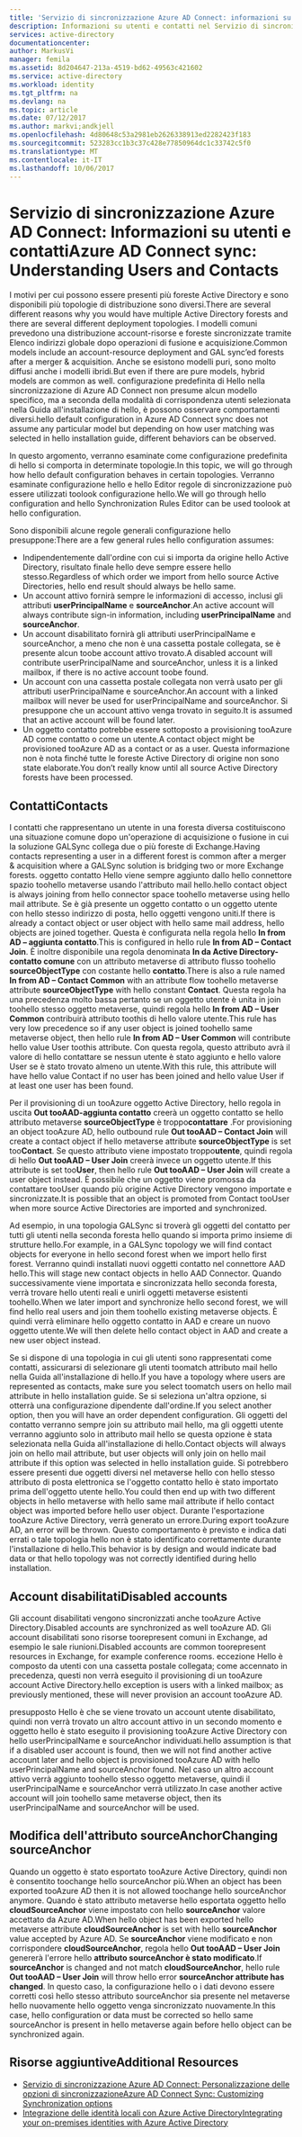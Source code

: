 ```yaml
---
title: 'Servizio di sincronizzazione Azure AD Connect: informazioni su utenti e contatti | Documentazione Microsoft'
description: Informazioni su utenti e contatti nel Servizio di sincronizzazione Azure AD Connect.
services: active-directory
documentationcenter: 
author: MarkusVi
manager: femila
ms.assetid: 8d204647-213a-4519-bd62-49563c421602
ms.service: active-directory
ms.workload: identity
ms.tgt_pltfrm: na
ms.devlang: na
ms.topic: article
ms.date: 07/12/2017
ms.author: markvi;andkjell
ms.openlocfilehash: 4d80648c53a2981eb2626338913ed2282423f183
ms.sourcegitcommit: 523283cc1b3c37c428e77850964dc1c33742c5f0
ms.translationtype: MT
ms.contentlocale: it-IT
ms.lasthandoff: 10/06/2017
---
```

# <a name="azure-ad-connect-sync-understanding-users-and-contacts"></a><span data-ttu-id="48508-103">Servizio di sincronizzazione Azure AD Connect: Informazioni su utenti e contatti</span><span class="sxs-lookup"><span data-stu-id="48508-103">Azure AD Connect sync: Understanding Users and Contacts</span></span>
<span data-ttu-id="48508-104">I motivi per cui possono essere presenti più foreste Active Directory e sono disponibili più topologie di distribuzione sono diversi.</span><span class="sxs-lookup"><span data-stu-id="48508-104">There are several different reasons why you would have multiple Active Directory forests and there are several different deployment topologies.</span></span> <span data-ttu-id="48508-105">I modelli comuni prevedono una distribuzione account-risorse e foreste sincronizzate tramite Elenco indirizzi globale dopo operazioni di fusione e acquisizione.</span><span class="sxs-lookup"><span data-stu-id="48508-105">Common models include an account-resource deployment and GAL sync’ed forests after a merger & acquisition.</span></span> <span data-ttu-id="48508-106">Anche se esistono modelli puri, sono molto diffusi anche i modelli ibridi.</span><span class="sxs-lookup"><span data-stu-id="48508-106">But even if there are pure models, hybrid models are common as well.</span></span> <span data-ttu-id="48508-107">configurazione predefinita di Hello nella sincronizzazione di Azure AD Connect non presume alcun modello specifico, ma a seconda della modalità di corrispondenza utenti selezionata nella Guida all'installazione di hello, è possono osservare comportamenti diversi.</span><span class="sxs-lookup"><span data-stu-id="48508-107">hello default configuration in Azure AD Connect sync does not assume any particular model but depending on how user matching was selected in hello installation guide, different behaviors can be observed.</span></span>

<span data-ttu-id="48508-108">In questo argomento, verranno esaminate come configurazione predefinita di hello si comporta in determinate topologie.</span><span class="sxs-lookup"><span data-stu-id="48508-108">In this topic, we will go through how hello default configuration behaves in certain topologies.</span></span> <span data-ttu-id="48508-109">Verranno esaminate configurazione hello e hello Editor regole di sincronizzazione può essere utilizzati toolook configurazione hello.</span><span class="sxs-lookup"><span data-stu-id="48508-109">We will go through hello configuration and hello Synchronization Rules Editor can be used toolook at hello configuration.</span></span>

<span data-ttu-id="48508-110">Sono disponibili alcune regole generali configurazione hello presuppone:</span><span class="sxs-lookup"><span data-stu-id="48508-110">There are a few general rules hello configuration assumes:</span></span>

* <span data-ttu-id="48508-111">Indipendentemente dall'ordine con cui si importa da origine hello Active Directory, risultato finale hello deve sempre essere hello stesso.</span><span class="sxs-lookup"><span data-stu-id="48508-111">Regardless of which order we import from hello source Active Directories, hello end result should always be hello same.</span></span>
* <span data-ttu-id="48508-112">Un account attivo fornirà sempre le informazioni di accesso, inclusi gli attributi **userPrincipalName** e **sourceAnchor**.</span><span class="sxs-lookup"><span data-stu-id="48508-112">An active account will always contribute sign-in information, including **userPrincipalName** and **sourceAnchor**.</span></span>
* <span data-ttu-id="48508-113">Un account disabilitato fornirà gli attributi userPrincipalName e sourceAnchor, a meno che non è una cassetta postale collegata, se è presente alcun toobe account attivo trovato.</span><span class="sxs-lookup"><span data-stu-id="48508-113">A disabled account will contribute userPrincipalName and sourceAnchor, unless it is a linked mailbox, if there is no active account toobe found.</span></span>
* <span data-ttu-id="48508-114">Un account con una cassetta postale collegata non verrà usato per gli attributi userPrincipalName e sourceAnchor.</span><span class="sxs-lookup"><span data-stu-id="48508-114">An account with a linked mailbox will never be used for userPrincipalName and sourceAnchor.</span></span> <span data-ttu-id="48508-115">Si presuppone che un account attivo venga trovato in seguito.</span><span class="sxs-lookup"><span data-stu-id="48508-115">It is assumed that an active account will be found later.</span></span>
* <span data-ttu-id="48508-116">Un oggetto contatto potrebbe essere sottoposto a provisioning tooAzure AD come contatto o come un utente.</span><span class="sxs-lookup"><span data-stu-id="48508-116">A contact object might be provisioned tooAzure AD as a contact or as a user.</span></span> <span data-ttu-id="48508-117">Questa informazione non è nota finché tutte le foreste Active Directory di origine non sono state elaborate.</span><span class="sxs-lookup"><span data-stu-id="48508-117">You don’t really know until all source Active Directory forests have been processed.</span></span>

## <a name="contacts"></a><span data-ttu-id="48508-118">Contatti</span><span class="sxs-lookup"><span data-stu-id="48508-118">Contacts</span></span>
<span data-ttu-id="48508-119">I contatti che rappresentano un utente in una foresta diversa costituiscono una situazione comune dopo un'operazione di acquisizione o fusione in cui la soluzione GALSync collega due o più foreste di Exchange.</span><span class="sxs-lookup"><span data-stu-id="48508-119">Having contacts representing a user in a different forest is common after a merger & acquisition where a GALSync solution is bridging two or more Exchange forests.</span></span> <span data-ttu-id="48508-120">oggetto contatto Hello viene sempre aggiunto dallo hello connettore spazio toohello metaverse usando l'attributo mail hello.</span><span class="sxs-lookup"><span data-stu-id="48508-120">hello contact object is always joining from hello connector space toohello metaverse using hello mail attribute.</span></span> <span data-ttu-id="48508-121">Se è già presente un oggetto contatto o un oggetto utente con hello stesso indirizzo di posta, hello oggetti vengono uniti.</span><span class="sxs-lookup"><span data-stu-id="48508-121">If there is already a contact object or user object with hello same mail address, hello objects are joined together.</span></span> <span data-ttu-id="48508-122">Questa è configurata nella regola hello **In from AD – aggiunta contatto**.</span><span class="sxs-lookup"><span data-stu-id="48508-122">This is configured in hello rule **In from AD – Contact Join**.</span></span> <span data-ttu-id="48508-123">È inoltre disponibile una regola denominata **In da Active Directory-contatto comune** con un attributo metaverse di attributo flusso toohello **sourceObjectType** con costante hello **contatto**.</span><span class="sxs-lookup"><span data-stu-id="48508-123">There is also a rule named **In from AD – Contact Common** with an attribute flow toohello metaverse attribute **sourceObjectType** with hello constant **Contact**.</span></span> <span data-ttu-id="48508-124">Questa regola ha una precedenza molto bassa pertanto se un oggetto utente è unita in join toohello stesso oggetto metaverse, quindi regola hello **In from AD – User Common** contribuirà attributo toothis di hello valore utente.</span><span class="sxs-lookup"><span data-stu-id="48508-124">This rule has very low precedence so if any user object is joined toohello same metaverse object, then hello rule **In from AD – User Common** will contribute hello value User toothis attribute.</span></span> <span data-ttu-id="48508-125">Con questa regola, questo attributo avrà il valore di hello contattare se nessun utente è stato aggiunto e hello valore User se è stato trovato almeno un utente.</span><span class="sxs-lookup"><span data-stu-id="48508-125">With this rule, this attribute will have hello value Contact if no user has been joined and hello value User if at least one user has been found.</span></span>

<span data-ttu-id="48508-126">Per il provisioning di un tooAzure oggetto Active Directory, hello regola in uscita **Out tooAAD-aggiunta contatto** creerà un oggetto contatto se hello attributo metaverse **sourceObjectType** è troppo**contattare** .</span><span class="sxs-lookup"><span data-stu-id="48508-126">For provisioning an object tooAzure AD, hello outbound rule **Out tooAAD – Contact Join** will create a contact object if hello metaverse attribute **sourceObjectType** is set too**Contact**.</span></span> <span data-ttu-id="48508-127">Se questo attributo viene impostato troppo**utente**, quindi regola di hello **Out tooAAD – User Join** creerà invece un oggetto utente.</span><span class="sxs-lookup"><span data-stu-id="48508-127">If this attribute is set too**User**, then hello rule **Out tooAAD – User Join** will create a user object instead.</span></span>
<span data-ttu-id="48508-128">È possibile che un oggetto viene promossa da contattare tooUser quando più origine Active Directory vengono importate e sincronizzate.</span><span class="sxs-lookup"><span data-stu-id="48508-128">It is possible that an object is promoted from Contact tooUser when more source Active Directories are imported and synchronized.</span></span>

<span data-ttu-id="48508-129">Ad esempio, in una topologia GALSync si troverà gli oggetti del contatto per tutti gli utenti nella seconda foresta hello quando si importa primo insieme di strutture hello.</span><span class="sxs-lookup"><span data-stu-id="48508-129">For example, in a GALSync topology we will find contact objects for everyone in hello second forest when we import hello first forest.</span></span> <span data-ttu-id="48508-130">Verranno quindi installati nuovi oggetti contatto nel connettore AAD hello.</span><span class="sxs-lookup"><span data-stu-id="48508-130">This will stage new contact objects in hello AAD Connector.</span></span> <span data-ttu-id="48508-131">Quando successivamente viene importata e sincronizzata hello seconda foresta, verrà trovare hello utenti reali e unirli oggetti metaverse esistenti toohello.</span><span class="sxs-lookup"><span data-stu-id="48508-131">When we later import and synchronize hello second forest, we will find hello real users and join them toohello existing metaverse objects.</span></span> <span data-ttu-id="48508-132">È quindi verrà eliminare hello oggetto contatto in AAD e creare un nuovo oggetto utente.</span><span class="sxs-lookup"><span data-stu-id="48508-132">We will then delete hello contact object in AAD and create a new user object instead.</span></span>

<span data-ttu-id="48508-133">Se si dispone di una topologia in cui gli utenti sono rappresentati come contatti, assicurarsi di selezionare gli utenti toomatch attributo mail hello nella Guida all'installazione di hello.</span><span class="sxs-lookup"><span data-stu-id="48508-133">If you have a topology where users are represented as contacts, make sure you select toomatch users on hello mail attribute in hello installation guide.</span></span> <span data-ttu-id="48508-134">Se si seleziona un'altra opzione, si otterrà una configurazione dipendente dall'ordine.</span><span class="sxs-lookup"><span data-stu-id="48508-134">If you select another option, then you will have an order dependent configuration.</span></span> <span data-ttu-id="48508-135">Gli oggetti del contatto verranno sempre join su attributo mail hello, ma gli oggetti utente verranno aggiunto solo in attributo mail hello se questa opzione è stata selezionata nella Guida all'installazione di hello.</span><span class="sxs-lookup"><span data-stu-id="48508-135">Contact objects will always join on hello mail attribute, but user objects will only join on hello mail attribute if this option was selected in hello installation guide.</span></span> <span data-ttu-id="48508-136">Si potrebbero essere presenti due oggetti diversi nel metaverse hello con hello stesso attributo di posta elettronica se l'oggetto contatto hello è stato importato prima dell'oggetto utente hello.</span><span class="sxs-lookup"><span data-stu-id="48508-136">You could then end up with two different objects in hello metaverse with hello same mail attribute if hello contact object was imported before hello user object.</span></span> <span data-ttu-id="48508-137">Durante l'esportazione tooAzure Active Directory, verrà generato un errore.</span><span class="sxs-lookup"><span data-stu-id="48508-137">During export tooAzure AD, an error will be thrown.</span></span> <span data-ttu-id="48508-138">Questo comportamento è previsto e indica dati errati o tale topologia hello non è stato identificato correttamente durante l'installazione di hello.</span><span class="sxs-lookup"><span data-stu-id="48508-138">This behavior is by design and would indicate bad data or that hello topology was not correctly identified during hello installation.</span></span>

## <a name="disabled-accounts"></a><span data-ttu-id="48508-139">Account disabilitati</span><span class="sxs-lookup"><span data-stu-id="48508-139">Disabled accounts</span></span>
<span data-ttu-id="48508-140">Gli account disabilitati vengono sincronizzati anche tooAzure Active Directory.</span><span class="sxs-lookup"><span data-stu-id="48508-140">Disabled accounts are synchronized as well tooAzure AD.</span></span> <span data-ttu-id="48508-141">Gli account disabilitati sono risorse toorepresent comuni in Exchange, ad esempio le sale riunioni.</span><span class="sxs-lookup"><span data-stu-id="48508-141">Disabled accounts are common toorepresent resources in Exchange, for example conference rooms.</span></span> <span data-ttu-id="48508-142">eccezione Hello è composto da utenti con una cassetta postale collegata; come accennato in precedenza, questi non verrà eseguito il provisioning di un tooAzure account Active Directory.</span><span class="sxs-lookup"><span data-stu-id="48508-142">hello exception is users with a linked mailbox; as previously mentioned, these will never provision an account tooAzure AD.</span></span>

<span data-ttu-id="48508-143">presupposto Hello è che se viene trovato un account utente disabilitato, quindi non verrà trovato un altro account attivo in un secondo momento e oggetto hello è stato eseguito il provisioning tooAzure Active Directory con hello userPrincipalName e sourceAnchor individuati.</span><span class="sxs-lookup"><span data-stu-id="48508-143">hello assumption is that if a disabled user account is found, then we will not find another active account later and hello object is provisioned tooAzure AD with hello userPrincipalName and sourceAnchor found.</span></span> <span data-ttu-id="48508-144">Nel caso un altro account attivo verrà aggiunto toohello stesso oggetto metaverse, quindi il userPrincipalName e sourceAnchor verrà utilizzato.</span><span class="sxs-lookup"><span data-stu-id="48508-144">In case another active account will join toohello same metaverse object, then its userPrincipalName and sourceAnchor will be used.</span></span>

## <a name="changing-sourceanchor"></a><span data-ttu-id="48508-145">Modifica dell'attributo sourceAnchor</span><span class="sxs-lookup"><span data-stu-id="48508-145">Changing sourceAnchor</span></span>
<span data-ttu-id="48508-146">Quando un oggetto è stato esportato tooAzure Active Directory, quindi non è consentito toochange hello sourceAnchor più.</span><span class="sxs-lookup"><span data-stu-id="48508-146">When an object has been exported tooAzure AD then it is not allowed toochange hello sourceAnchor anymore.</span></span> <span data-ttu-id="48508-147">Quando è stato attributo metaverse hello esportata oggetto hello **cloudSourceAnchor** viene impostato con hello **sourceAnchor** valore accettato da Azure AD.</span><span class="sxs-lookup"><span data-stu-id="48508-147">When hello object has been exported hello metaverse attribute **cloudSourceAnchor** is set with hello **sourceAnchor** value accepted by Azure AD.</span></span> <span data-ttu-id="48508-148">Se **sourceAnchor** viene modificato e non corrispondere **cloudSourceAnchor**, regola hello **Out tooAAD – User Join** genererà l'errore hello **attributo sourceAnchor è stato modificato**.</span><span class="sxs-lookup"><span data-stu-id="48508-148">If **sourceAnchor** is changed and not match **cloudSourceAnchor**, hello rule **Out tooAAD – User Join** will throw hello error **sourceAnchor attribute has changed**.</span></span> <span data-ttu-id="48508-149">In questo caso, la configurazione hello o i dati devono essere corretti così hello stesso attributo sourceAnchor sia presente nel metaverse hello nuovamente hello oggetto venga sincronizzato nuovamente.</span><span class="sxs-lookup"><span data-stu-id="48508-149">In this case, hello configuration or data must be corrected so hello same sourceAnchor is present in hello metaverse again before hello object can be synchronized again.</span></span>

## <a name="additional-resources"></a><span data-ttu-id="48508-150">Risorse aggiuntive</span><span class="sxs-lookup"><span data-stu-id="48508-150">Additional Resources</span></span>
* [<span data-ttu-id="48508-151">Servizio di sincronizzazione Azure AD Connect: Personalizzazione delle opzioni di sincronizzazione</span><span class="sxs-lookup"><span data-stu-id="48508-151">Azure AD Connect Sync: Customizing Synchronization options</span></span>](active-directory-aadconnectsync-whatis.md)
* [<span data-ttu-id="48508-152">Integrazione delle identità locali con Azure Active Directory</span><span class="sxs-lookup"><span data-stu-id="48508-152">Integrating your on-premises identities with Azure Active Directory</span></span>](active-directory-aadconnect.md)

